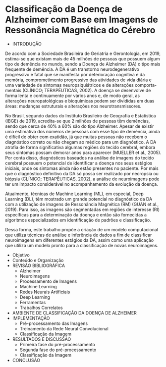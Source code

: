 # Classificação da Doença de Alzheimer com Base em Imagens de Ressonância Magnética do Cérebro

* INTRODUÇÃO

De acordo com a Sociedade Brasileira de Geriatria e Gerontologia, em 2019, estima-se
que existam mais de 45 milhões de pessoas que possuem algum tipo de demência no
mundo, sendo a Doença de Alzheimer (DA) o tipo mais frequente de demência.
A DA é um transtorno neurodegenerativo progressivo e fatal que se manifesta por
deterioração cognitiva e da memória, comprometimento progressivo das atividades de
vida diária e uma variedade de sintomas neuropsiquiátricos e de alterações comporta-
mentais (CLÍNICO; TERAPÊUTICAS, 2002). A doença se desenvolve de forma lenta
e continuamente por vários anos e, de modo geral, as alterações neuropatológicas e
bioquímicas podem ser divididas em duas áreas: mudanças estruturais e alterações
nos neurotransmissores.

No Brasil, segundo dados do Instituto Brasileiro de Geografia e Estatística (IBGE) de
2019, acredita-se que 2 milhões de pessoas têm demências, sendo que cerca de 40%
a 60% são do tipo Alzheimer. Apesar de existir uma estimativa dos números de pessoas
com esse tipo de demência, ainda é difícil de obter com exatidão, já que muitas pessoas
não recebem o diagnóstico correto ou não chegam ao médico para um diagnóstico.
A DA atrofia de forma significativa algumas regiões do tecido cerebral, embora seus
sintomas possam demorar anos para aparecer (MUELLER et al., 2005). Por conta
disso, diagnósticos baseados na análise de imagens do tecido cerebral possuem o
potencial de identificar a doença nos seus estágios iniciais, onde os sintomas ainda
não estão presentes no paciente. Por mais que o diagnóstico definitivo da DA só possa
ser realizado por necropsia ou biópsia (CLÍNICO; TERAPÊUTICAS, 2002), a análise
de neuroimagens pode ter um impacto considerável no acompanhamento da evolução
da doença.

Atualmente, técnicas de Machine Learning (ML), em especial, Deep Learning (DL),
têm mostrado um grande potencial no diagnóstico da DA com a utilização de imagens
de Ressonância Magnética (RM) (GUAN et al., 2019). Para isso, as imagens são
segmentadas em regiões de interesse (RI) específicas para a determinação da doença
e então são fornecidas a algoritmos especializados em identificação de padrões e
classificação.

Dessa forma, este trabalho propõe a criação de um modelo computacional que utiliza
técnicas de análise e inferência de dados a fim de classificar neuroimagens em diferentes estágios da DA, assim como uma aplicação que utiliza um modelo pronto para a classificação de novas neuroimagens.

  * Objetivo
  * Conteúdo e Organização
* REVISÃO BIBLIOGRÁFICA
  * Alzheimer
  * Neuroimagens
  * Processamento de Imagens
  * Machine Learning
  * Redes Neurais Artificiais
  * Deep Learning
  * Ferramentas
  * Trabalhos Correlatos
* AMBIENTE DE CLASSIFICAÇÃO DA DOENÇA DE ALZHEIMER
* IMPLEMENTAÇÃO
  * Pré-processamento das Imagens
  * Treinamento da Rede Neural Convolucional
  * Classificação da Imagem
* RESULTADOS E DISCUSSÃO
  * Primeira fase do pré-processamento
  * Segunda fase do pré-processamento
  * Classificação da Imagem
* CONCLUSÃO
